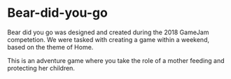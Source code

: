 # Bear-did-you-go


Bear did you go was designed and created during the 2018 GameJam competetion. We were tasked with creating a game within a weekend, based on the theme of Home.

This is an adventure game where you take the role of a mother feeding and protecting her children.
